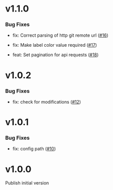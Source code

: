 # v1.1.0

### Bug Fixes

- fix: Correct parsing of http git remote url ([#16](https://github.com/commercetools/github-labels/pull/16))

- fix: Make label color value required ([#17](https://github.com/commercetools/github-labels/pull/17))

- feat: Set pagination for api requests ([#18](https://github.com/commercetools/github-labels/pull/18))

# v1.0.2

### Bug Fixes

- fix: check for modifications ([#12](https://github.com/commercetools/github-labels/pull/12))

# v1.0.1

### Bug Fixes

- fix: config path ([#10](https://github.com/commercetools/github-labels/pull/10))

# v1.0.0

Publish initial version

